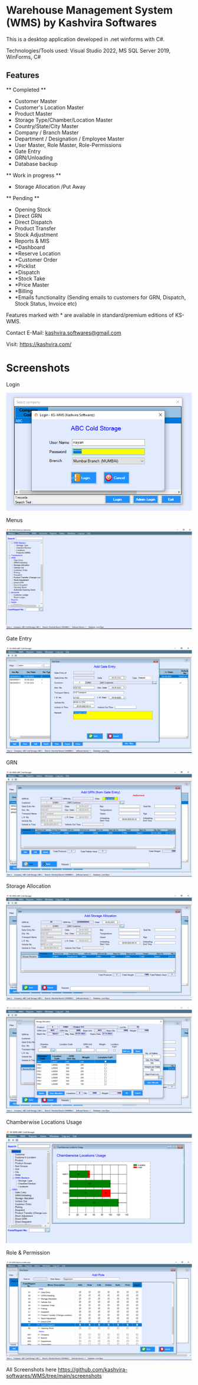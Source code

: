 # Warehouse Management System (WMS) by Kashvira Softwares

This is a desktop application developed in .net winforms with C#.

Technologies/Tools used: Visual Studio 2022, MS SQL Server 2019, WinForms, C#

Features
--------
** Completed **
- Customer Master 
- Customer's Location Master
- Product Master 
- Storage Type/Chamber/Location Master 
- Country/State/City Master
- Company / Branch Master
- Department / Designation / Employee Master
- User Master, Role Master, Role-Permissions
- Gate Entry 
- GRN/Unloading 
- Database backup

** Work in progress **
- Storage Allocation /Put Away

** Pending **
- Opening Stock
- Direct GRN
- Direct Dispatch
- Product Transfer
- Stock Adjustment
- Reports & MIS
- *Dashboard
- *Reserve Location
- *Customer Order 
- *Picklist 
- *Dispatch 
- *Stock Take
- *Price Master
- *Billing
- *Emails functionality (Sending emails to customers for GRN, Dispatch, Stock Status, Invoice etc)


Features marked with * are available in standard/premium editions of KS-WMS.

Contact E-Mail: kashvira.softwares@gmail.com

Visit: https://kashvira.com/


# Screenshots

Login

![alt text](https://github.com/kashvira-softwares/WMS/blob/main/screenshots/login.PNG?raw=true)

Menus

![alt text](https://github.com/kashvira-softwares/WMS/blob/main/screenshots/menus.PNG?raw=true)

Gate Entry

![alt text](https://github.com/kashvira-softwares/WMS/blob/main/screenshots/add_gate_entry.PNG?raw=true)

GRN

![alt text](https://github.com/kashvira-softwares/WMS/blob/main/screenshots/add_grn.PNG?raw=true)

Storage Allocation

![alt text](https://github.com/kashvira-softwares/WMS/blob/main/screenshots/add_storage_allocation.PNG?raw=true)

![alt text](https://github.com/kashvira-softwares/WMS/blob/main/screenshots/storage_locations_selection.PNG?raw=true)


Chamberwise Locations Usage

![alt text](https://github.com/kashvira-softwares/WMS/blob/main/screenshots/locations_usage.PNG?raw=true)


Role & Permission

![alt text](https://github.com/kashvira-softwares/WMS/blob/main/screenshots/add_role.PNG?raw=true)

All Screenshots here
https://github.com/kashvira-softwares/WMS/tree/main/screenshots